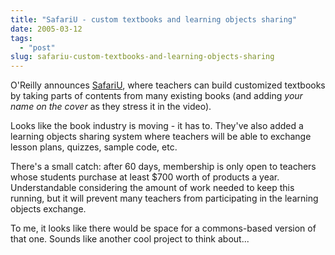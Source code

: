 ```yaml
---
title: "SafariU - custom textbooks and learning objects sharing"
date: 2005-03-12
tags: 
  - "post"
slug: safariu-custom-textbooks-and-learning-objects-sharing
---
```


O'Reilly announces [SafariU](http://safariu.oreilly.com/), where teachers can build customized textbooks by taking parts of contents from many existing books (and adding _your name on the cover_ as they stress it in the video).

Looks like the book industry is moving - it has to. They've also added a learning objects sharing system where teachers will be able to exchange lesson plans, quizzes, sample code, etc.

There's a small catch: after 60 days, membership is only open to teachers whose students purchase at least $700 worth of products a year. Understandable considering the amount of work needed to keep this running, but it will prevent many teachers from participating in the learning objects exchange.

To me, it looks like there would be space for a commons-based version of that one. Sounds like another cool project to think about...
